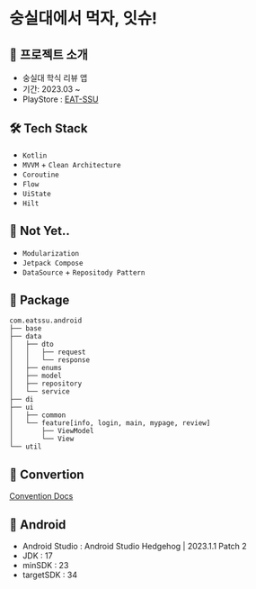 # 숭실대에서 먹자, 잇슈!


## 📌 프로젝트 소개

- 숭실대 학식 리뷰 앱
- 기간: 2023.03 ~
- PlayStore : [EAT-SSU](https://play.google.com/store/apps/details?id=com.eassu.android)

## 🛠 Tech Stack
- `Kotlin`
- `MVVM` + `Clean Architecture`
- `Coroutine`
- `Flow`
- `UiState`
- `Hilt`

## 🤔 Not Yet..
- `Modularization`
- `Jetpack Compose`
- `DataSource` + `Repositody Pattern`

## 📄 Package
```
com.eatssu.android
├── base
├── data
│   ├── dto
│   │   ├── request
│   │   └── response
│   ├── enums
│   ├── model
│   ├── repository
│   └── service
├── di
├── ui
│   ├── common
│   └── feature[info, login, main, mypage, review]
│       ├── ViewModel
│       └── View
└── util
```

## 🐚 Convertion
[Convention Docs](https://github.com/EAT-SSU/EatSSU-Android/wiki/Convention)

## 🤖 Android
- Android Studio : Android Studio Hedgehog | 2023.1.1 Patch 2
- JDK : 17
- minSDK : 23
- targetSDK : 34
